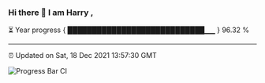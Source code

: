 ### Hi there 👋 I am Harry , 

⏳ Year progress { ████████████████████████████▁▁ } 96.32 %

---

⏰ Updated on Sat, 18 Dec 2021 13:57:30 GMT

![Progress Bar CI](https://github.com/duykhang68/duykhang68/workflows/Progress%20Bar%20CI/badge.svg)
